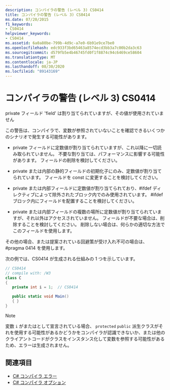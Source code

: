 ```yaml
---
description: コンパイラの警告 (レベル 3) CS0414
title: コンパイラの警告 (レベル 3) CS0414
ms.date: 07/20/2015
f1_keywords:
- CS0414
helpviewer_keywords:
- CS0414
ms.assetid: 6a0a80be-799b-4d9c-a7e0-6b91e9ce7be0
ms.openlocfilehash: edc933f3bd65463a8574ecd3bb3a7c00b2da3c63
ms.sourcegitcommit: d579fb5e4b46745fd0f1f8874c94c6469ce58604
ms.translationtype: MT
ms.contentlocale: ja-JP
ms.lasthandoff: 08/30/2020
ms.locfileid: "89143169"
---
```

# <a name="compiler-warning-level-3-cs0414"></a>コンパイラの警告 (レベル 3) CS0414

private フィールド 'field' は割り当てられていますが、その値が使用されていません

この警告は、コンパイラで、変数が参照されていないことを確認できるいくつかのシナリオで発生する可能性があります。

- private フィールドに定数値が割り当てられていますが、これ以降に一切読み取られていません。 不要な割り当ては、パフォーマンスに影響する可能性があります。 フィールドの削除を検討してください。

- private または内部の静的フィールドの初期化子にのみ、定数値が割り当てられています。 フィールドを const に変更することを検討してください。

- private または内部フィールドに定数値が割り当てられており、#ifdef ディレクティブによって除外されたブロック内でのみ使用されています。 #ifdef ブロック内にフィールドを配置することを検討してください。

- private または内部フィールドの複数の場所に定数値が割り当てられていますが、それ以外はアクセスされていません。 フィールドが不要な場合は、削除することを検討してください。 削除しない場合は、何らかの適切な方法でこのフィールドを使用します。

その他の場合、または提案されている回避策が受け入れ不可の場合は、#pragma 0414 を使用します。

次の例では、CS0414 が生成される仕組みの 1 つを示しています。

```csharp
// CS0414
// compile with: /W3
class C
{
   private int i = 1;  // CS0414

   public static void Main()
   { }
}
```

> [!NOTE]
> 変数 `i` がまたはとして宣言されている場合、 `protected` `public` 派生クラスがそれを使用する可能性があるかどうかをコンパイラが認識できないか、または他のクライアントコードがクラスをインスタンス化して変数を参照する可能性があるため、エラーは生成されません。

## <a name="see-also"></a>関連項目

- [C# コンパイラ エラー](../language-reference/compiler-messages/index.md)
- [C# コンパイラ オプション](../language-reference/compiler-options/index.md)
